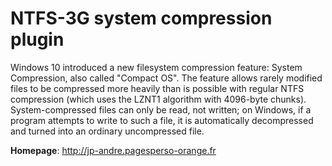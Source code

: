 NTFS-3G system compression plugin
=================================

Windows 10 introduced a new filesystem compression feature: System
Compression, also called "Compact OS". The feature allows rarely modified
files to be compressed more heavily than is possible with regular NTFS
compression (which uses the LZNT1 algorithm with 4096-byte chunks).
System-compressed files can only be read, not written; on Windows, if a
program attempts to write to such a file, it is automatically decompressed
and turned into an ordinary uncompressed file.


**Homepage**: http://jp-andre.pagesperso-orange.fr

